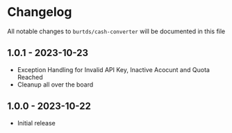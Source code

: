 # Changelog

All notable changes to `burtds/cash-converter` will be documented in this file

## 1.0.1 - 2023-10-23

- Exception Handling for Invalid API Key, Inactive Acocunt and Quota Reached
- Cleanup all over the board


## 1.0.0 - 2023-10-22

- Initial release
